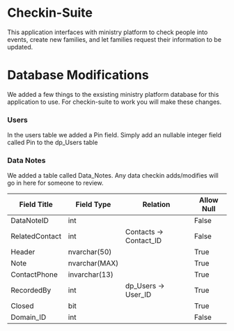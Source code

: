 # Checkin-Suite
This application interfaces with ministry platform to check people into events, create new families, and let families request their information to be updated.

# Database Modifications

We added a few things to the exsisting ministry platform database for this application to use. For checkin-suite to work you will make these changes.

### Users
In the users table we added a Pin field. Simply add an nullable integer field called Pin to the dp_Users table

### Data Notes
We added a table called Data_Notes. Any data checkin adds/modifies will go in here for someone to review.

| Field Title  | Field Type   | Relation                | Allow Null | 
| ------------ | ------------ | ----------------------- | ---------- |
|DataNoteID    |int           |                         | False      |
|RelatedContact|int           |Contacts -> Contact_ID   | False      |
|Header        |nvarchar(50)  |                         | True       |
|Note          |nvarchar(MAX) |                         | True       |
|ContactPhone  |invarchar(13) |                         | True       |
|RecordedBy    |int           |dp_Users -> User_ID      | True       |
|Closed        |bit           |                         | True       |
|Domain_ID     |int           |                         | False      |

